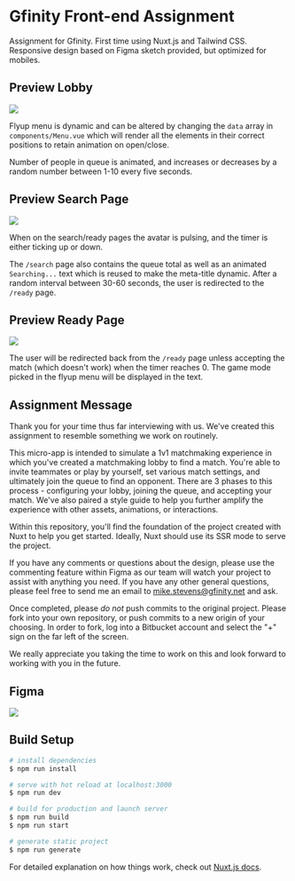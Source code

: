# Gfinity Front-end Assignment

Assignment for Gfinity. First time using Nuxt.js and Tailwind CSS. Responsive design based on Figma sketch provided, but optimized for mobiles.

## Preview Lobby

![](https://user-images.githubusercontent.com/72305598/152375796-377df7ac-119f-4f2d-be5b-54ff59055012.gif)

Flyup menu is dynamic and can be altered by changing the `data` array in `components/Menu.vue` which will render all the elements in their correct positions to retain animation on open/close.

Number of people in queue is animated, and increases or decreases by a random number between 1-10 every five seconds.

## Preview Search Page

![](https://user-images.githubusercontent.com/72305598/152375807-45ab6f7f-effd-4aac-9c9b-2986c78b590e.gif)

When on the search/ready pages the avatar is pulsing, and the timer is either ticking up or down.

The `/search` page also contains the queue total as well as an animated `Searching...` text which is reused to make the meta-title dynamic. After a random interval between 30-60 seconds, the user is redirected to the `/ready` page.

## Preview Ready Page

![](https://user-images.githubusercontent.com/72305598/152375803-909ae647-7254-4b34-a19e-739bdfc88366.gif)

The user will be redirected back from the `/ready` page unless accepting the match (which doesn't work) when the timer reaches 0. The game mode picked in the flyup menu will be displayed in the text.

## Assignment Message

Thank you for your time thus far interviewing with us. We've created this assignment to resemble something we work on routinely.

This micro-app is intended to simulate a 1v1 matchmaking experience in which you've created a matchmaking lobby to find a match.
You're able to invite teammates or play by yourself, set various match settings, and ultimately join the queue to find an opponent.
There are 3 phases to this process - configuring your lobby, joining the queue, and accepting your match. We've also paired a style guide to help you further amplify the experience with other assets, animations, or interactions.

Within this repository, you'll find the foundation of the project created with Nuxt to help you get started. Ideally, Nuxt should use its SSR mode to serve the project.

If you have any comments or questions about the design, please use the commenting feature within Figma as our team will watch your project to assist with anything you need. If you have any other general questions, please feel free to send me an email to mike.stevens@gfinity.net and ask.

Once completed, please _do not_ push commits to the original project. Please fork into your own repository, or push commits to a new origin of your choosing. In order to fork, log into a Bitbucket account and select the "+" sign on the far left of the screen.

We really appreciate you taking the time to work on this and look forward to working with you in the future.

## Figma

![](https://user-images.githubusercontent.com/72305598/152376808-6705b29f-06e6-412a-9298-9ba08fcdf66c.png)

## Build Setup

```bash
# install dependencies
$ npm run install

# serve with hot reload at localhost:3000
$ npm run dev

# build for production and launch server
$ npm run build
$ npm run start

# generate static project
$ npm run generate
```

For detailed explanation on how things work, check out [Nuxt.js docs](https://nuxtjs.org).
